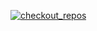 [![checkout_repos](https://github.com/jordior/c/actions/workflows/checkout_repos.yml/badge.svg)](https://github.com/jordior/c/actions/workflows/checkout_repos.yml)
